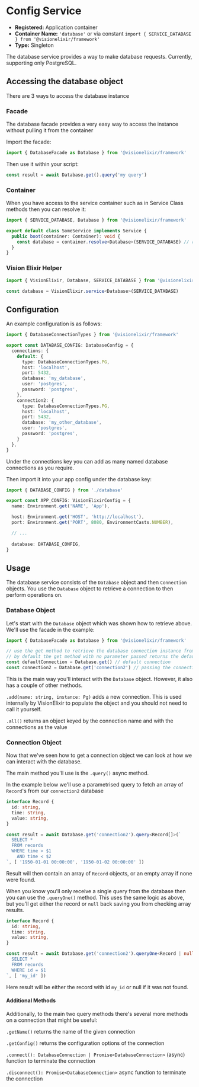 # Config Service

- **Registered:** Application container
- **Container Name:** `'database'` or via constant `import { SERVICE_DATABASE } from '@visionelixir/framework'`
- **Type:** Singleton

The database service provides a way to make database requests. Currently, supporting only PostgreSQL.

## Accessing the database object

There are 3 ways to access the database instance

### Facade

The database facade provides a very easy way to access the instance without pulling it from the container

Import the facade:
```typescript
import { DatabaseFacade as Database } from '@visionelixir/framework'
```

Then use it within your script:
```typescript
const result = await Database.get().query('my query')
```

### Container

When you have access to the service container such as in Service Class methods then you can resolve it:

```typescript
import { SERVICE_DATABASE, Database } from '@visionelixir/framework'

export default class SomeService implements Service {
  public boot(container: Container): void {
    const database = container.resolve<Database>(SERVICE_DATABASE) // resolve it from the container
  }
}
```

### Vision Elixir Helper

```typescript
import { VisionElixir, Database, SERVICE_DATABASE } from '@visionelixir/framework'

const database = VisionElixir.service<Database>(SERVICE_DATABASE)
```

## Configuration

An example configuration is as follows:

```typescript
import { DatabaseConnectionTypes } from '@visionelixir/framework'

export const DATABASE_CONFIG: DatabaseConfig = {
  connections: {
    default: {
      type: DatabaseConnectionTypes.PG,
      host: 'localhost',
      port: 5432,
      database: 'my_database',
      user: 'postgres',
      password: 'postgres',
    },
    connection2: {
      type: DatabaseConnectionTypes.PG,
      host: 'localhost',
      port: 5432,
      database: 'my_other_database',
      user: 'postgres',
      password: 'postgres',
    }
  },
}
```

Under the connections key you can add as many named database connections as you require.

Then import it into your app config under the database key:

```typescript
import { DATABASE_CONFIG } from './database'

export const APP_CONFIG: VisionElixirConfig = {
  name: Environment.get('NAME', 'App'),

  host: Environment.get('HOST', 'http://localhost'),
  port: Environment.get('PORT', 8080, EnvironmentCasts.NUMBER),

  // ...
  
  database: DATABASE_CONFIG,
}

```

## Usage

The database service consists of the `Database` object and then `Connection` objects. You use the `Database` object
to retrieve a connection to then perform operations on.

### Database Object
Let's start with the `Database` object which was shown how to retrieve above. We'll use the facade in the example:

```typescript
import { DatabaseFacade as Database } from '@visionelixir/framework'

// use the get method to retrieve the database connection instance from your config.
// by default the get method with no parameter passed returns the default connection
const defaultConnection = Database.get() // default connection
const connection2 = Database.get('connection2') // passing the connection key from the config
```

This is the main way you'll interact with the `Database` object. However, it also has a couple of other methods.

`.add(name: string, instance: Pg)` adds a new connection. This is used internally by VisionElixir to populate the object
and you should not need to call it yourself.

`.all()` returns an object keyed by the connection name and with the connections as the value

### Connection Object

Now that we've seen how to get a connection object we can look at how we can interact with the database.

The main method you'll use is the `.query()` async method.

In the example below we'll use a parametrised query to fetch an array of `Record`'s from our `connection2` database

```typescript
interface Record {
  id: string,
  time: string,
  value: string,
}

const result = await Database.get('connection2').query<Record[]>(`
  SELECT *
  FROM records
  WHERE time > $1
    AND time < $2
`, [ '1950-01-01 00:00:00', '1950-01-02 00:00:00' ])
```

Result will then contain an array of `Record` objects, or an empty array if none were found.

When you know you'll only receive a single query from the database then you can use the `.queryOne()` method.
This uses the same logic as above, but you'll get either the record or `null` back saving you from checking array results.

```typescript
interface Record {
  id: string,
  time: string,
  value: string,
}

const result = await Database.get('connection2').queryOne<Record | null>(`
  SELECT *
  FROM records
  WHERE id = $1
`, [ 'my_id' ])
```

Here result will be either the record with id `my_id` or null if it was not found.

#### Additional Methods

Additionally, to the main two query methods there's several more methods on a connection that might be useful:

`.getName()` returns the name of the given connection

`.getConfig()` returns the configuration options of the connection

`.connect(): DatabaseConnection | Promise<DatabaseConnection>` (async) function to terminate the connection

`.disconnect(): Promise<DatabaseConnection>` async function to terminate the connection
